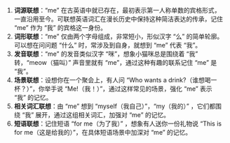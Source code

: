 1. **词源联想**：“me” 在古英语中就已存在，最初表示第一人称单数的宾格形式，一直沿用至今。可联想英语词汇在漫长历史中保持这种简洁表达的传承，记住 “me” 作为 “我” 的宾格这一身份。
2. **词形联想**：“me” 仅由两个字母组成，非常短小，形似汉字 “么” 的简单轮廓。可以想在问问题 “什么” 时，常涉及到自身，就想到 “me” 代表 “我”。
3. **发音联想**：“me” 的发音类似汉字 “咪”，想象小猫咪总是围绕着 “我” 转，“meow（猫叫）” 声音里就有 “me”，通过这种有趣的联系记住 “me” 是 “我”。
4. **场景联想**：设想你在一个聚会上，有人问 “Who wants a drink?（谁想喝一杯？）”，你举手说 “Me!（我！）”，通过这样常见的场景，强化 “me” 表示 “我” 的记忆。
5. **相关词汇联想**：由 “me” 想到 “myself（我自己）”，“my（我的）”  ，它们都围绕 “我” 展开，通过这组相关词汇，加强对 “me” 的记忆。
6. **短语联想**：记住短语 “for me（为了我）” ，想象有人送你一份礼物说 “This is for me（这是给我的）”，在具体短语场景中加深对 “me” 的记忆。 
